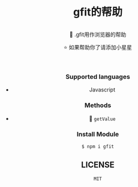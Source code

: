 <div align="center">
<h1 style="margin: 0; padding: 0">gfit的帮助</h1>

<br/>

<p>🖖  .gfit用作浏览器的帮助 </p>

<p> ⭐️ 如果帮助你了请添加小星星</p>
<br/>


### Supported languages
- Javascript

### Methods
- 🍐 `getValue`

### Install Module
``` shell
$ npm i gfit
```


## LICENSE
    MIT